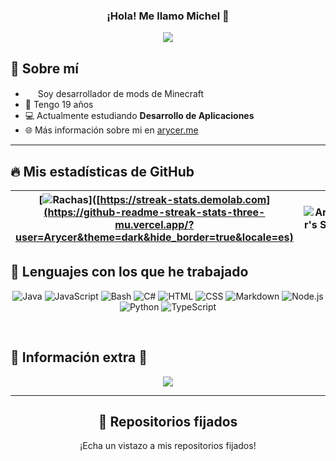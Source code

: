 
<h3 align="center">¡Hola! Me llamo Michel</a> 👋</h3>

<p align="center">
    <img src="https://komarev.com/ghpvc/?username=Arycer&color=red"/> 
</p>

## 📖 Sobre mí

* <img src="https://cdn.discordapp.com/emojis/1124845167866806312.gif" width="16"/> Soy desarrollador de mods de Minecraft
* 🌱 Tengo 19 años
* 💻 Actualmente estudiando **Desarrollo de Aplicaciones**
* 🌐 Más información sobre mi en [arycer.me](https://arycer.me/)
  
<hr/>

## 🔥 Mis estadísticas de GitHub

| [![Rachas](https://github-readme-streak-stats-three-mu.vercel.app/user=Arycer&theme=dark&hide_border=true&locale=es)]([https://streak-stats.demolab.com](https://github-readme-streak-stats-three-mu.vercel.app/?user=Arycer&theme=dark&hide_border=true&locale=es) | ![Arycer's Stats](https://git-hub-stats-liard.vercel.app/api?username=Arycer&theme=dark&show_icons=true&hide_border=true&count_private=true) |
|--------------------------------------------------------------------------------------------------------------|-----------------------------------------------------------------------------------------------------------|

## 🌱 Lenguajes con los que he trabajado

<p align="center">
<img alt="Java" src="https://custom-icon-badges.demolab.com/badge/Java-007396.svg?logo=java&logoColor=white"></a>
<img alt="JavaScript" src="https://img.shields.io/badge/JavaScript-F7DF1E.svg?logo=javascript&logoColor=black"></a>
<img alt="Bash" src="https://img.shields.io/badge/Bash-121011.svg?logo=gnu-bash&logoColor=white"></a>
<img alt="C#" src="https://custom-icon-badges.demolab.com/badge/C%23-68217A.svg?logo=cs2&logoColor=white"></a>
<img alt="HTML" src="https://img.shields.io/badge/HTML-E34F26.svg?logo=html5&logoColor=white"></a>
<img alt="CSS" src="https://img.shields.io/badge/CSS-1572B6.svg?logo=css3&logoColor=white"></a>
<img alt="Markdown" src="https://img.shields.io/badge/Markdown-000000.svg?logo=markdown&logoColor=white"></a>
<img alt="Node.js" src="https://img.shields.io/badge/Node.js-43853D.svg?logo=node.js&logoColor=white"></a>
<img alt="Python" src="https://img.shields.io/badge/Python-14354C.svg?logo=python&logoColor=white"></a>
<img alt="TypeScript" src="https://img.shields.io/badge/TypeScript-007ACC.svg?logo=typescript&logoColor=white"></a>
</p>

<br/>

## 💭 Información extra 💭
<p align="center">
    <img src="https://lanyard.cnrad.dev/api/361147515673903116"/>
</p>

<hr/>

<h2 align="center">📌 Repositorios fijados </h2>
<p align="center">¡Echa un vistazo a mis repositorios fijados!</p>
